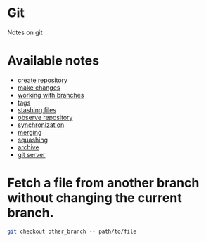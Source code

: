 # Git
Notes on git

<h1>Available notes</h1>

* <a href="">create repository</a>
* <a href="">make changes</a>
* <a href="">working with branches</a>
* <a href="">tags</a>
* <a href="">stashing files</a>
* <a href="">observe repository</a>
* <a href="">synchronization</a>
* <a href="">merging</a>
* <a href="">squashing</a>
* <a href="">archive</a>
* <a href="">git server</a>


<h1>Fetch a file from another branch without changing the current branch.</h1>

```bash
git checkout other_branch -- path/to/file 
```
